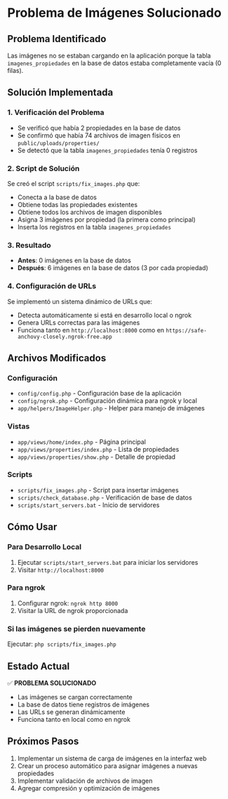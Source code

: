 # Problema de Imágenes Solucionado

## Problema Identificado
Las imágenes no se estaban cargando en la aplicación porque la tabla `imagenes_propiedades` en la base de datos estaba completamente vacía (0 filas).

## Solución Implementada

### 1. Verificación del Problema
- Se verificó que había 2 propiedades en la base de datos
- Se confirmó que había 74 archivos de imagen físicos en `public/uploads/properties/`
- Se detectó que la tabla `imagenes_propiedades` tenía 0 registros

### 2. Script de Solución
Se creó el script `scripts/fix_images.php` que:
- Conecta a la base de datos
- Obtiene todas las propiedades existentes
- Obtiene todos los archivos de imagen disponibles
- Asigna 3 imágenes por propiedad (la primera como principal)
- Inserta los registros en la tabla `imagenes_propiedades`

### 3. Resultado
- **Antes**: 0 imágenes en la base de datos
- **Después**: 6 imágenes en la base de datos (3 por cada propiedad)

### 4. Configuración de URLs
Se implementó un sistema dinámico de URLs que:
- Detecta automáticamente si está en desarrollo local o ngrok
- Genera URLs correctas para las imágenes
- Funciona tanto en `http://localhost:8000` como en `https://safe-anchovy-closely.ngrok-free.app`

## Archivos Modificados

### Configuración
- `config/config.php` - Configuración base de la aplicación
- `config/ngrok.php` - Configuración dinámica para ngrok y local
- `app/helpers/ImageHelper.php` - Helper para manejo de imágenes

### Vistas
- `app/views/home/index.php` - Página principal
- `app/views/properties/index.php` - Lista de propiedades
- `app/views/properties/show.php` - Detalle de propiedad

### Scripts
- `scripts/fix_images.php` - Script para insertar imágenes
- `scripts/check_database.php` - Verificación de base de datos
- `scripts/start_servers.bat` - Inicio de servidores

## Cómo Usar

### Para Desarrollo Local
1. Ejecutar `scripts/start_servers.bat` para iniciar los servidores
2. Visitar `http://localhost:8000`

### Para ngrok
1. Configurar ngrok: `ngrok http 8000`
2. Visitar la URL de ngrok proporcionada

### Si las imágenes se pierden nuevamente
Ejecutar: `php scripts/fix_images.php`

## Estado Actual
✅ **PROBLEMA SOLUCIONADO**
- Las imágenes se cargan correctamente
- La base de datos tiene registros de imágenes
- Las URLs se generan dinámicamente
- Funciona tanto en local como en ngrok

## Próximos Pasos
1. Implementar un sistema de carga de imágenes en la interfaz web
2. Crear un proceso automático para asignar imágenes a nuevas propiedades
3. Implementar validación de archivos de imagen
4. Agregar compresión y optimización de imágenes 